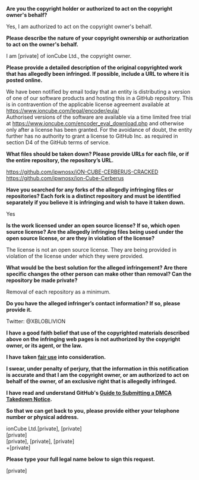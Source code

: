 **Are you the copyright holder or authorized to act on the copyright owner's behalf?**

Yes, I am authorized to act on the copyright owner's behalf.

**Please describe the nature of your copyright ownership or authorization to act on the owner's behalf.**

I am [private] of ionCube Ltd., the copyright owner.

**Please provide a detailed description of the original copyrighted work that has allegedly been infringed. If possible, include a URL to where it is posted online.**

We have been notified by email today that an entity is distributing a version of one of our software products and hosting this in a GitHub repository. This is in contravention of the applicable license agreement available at https://www.ioncube.com/legal/encoder/eula/  
Authorised versions of the software are available via a time limited free trial at https://www.ioncube.com/encoder_eval_download.php and otherwise only after a license has been granted. For the avoidance of doubt, the entity further has no authority to grant a license to GitHub Inc. as required in section D4 of the GitHub terms of service.

**What files should be taken down? Please provide URLs for each file, or if the entire repository, the repository’s URL.**

https://github.com/ipwnosx/iON-CUBE-CERBERUS-CRACKED  
https://github.com/ipwnosx/ion-Cube-Cerberus  

**Have you searched for any forks of the allegedly infringing files or repositories? Each fork is a distinct repository and must be identified separately if you believe it is infringing and wish to have it taken down.**

Yes

**Is the work licensed under an open source license? If so, which open source license? Are the allegedly infringing files being used under the open source license, or are they in violation of the license?**

The license is not an open source license. They are being provided in violation of the license under which they were provided.

**What would be the best solution for the alleged infringement? Are there specific changes the other person can make other than removal? Can the repository be made private?**

Removal of each repository as a minimum.

**Do you have the alleged infringer’s contact information? If so, please provide it.**

Twitter: @XBLOBLIVION

**I have a good faith belief that use of the copyrighted materials described above on the infringing web pages is not authorized by the copyright owner, or its agent, or the law.**

**I have taken <a href="https://www.lumendatabase.org/topics/22">fair use</a> into consideration.**

**I swear, under penalty of perjury, that the information in this notification is accurate and that I am the copyright owner, or am authorized to act on behalf of the owner, of an exclusive right that is allegedly infringed.**

**I have read and understand GitHub's <a href="https://docs.github.com/articles/guide-to-submitting-a-dmca-takedown-notice/">Guide to Submitting a DMCA Takedown Notice</a>.**

**So that we can get back to you, please provide either your telephone number or physical address.**

ionCube Ltd.[private], [private]  
[private]  
[private], [private], [private]  
+[private]

**Please type your full legal name below to sign this request.**

[private]

